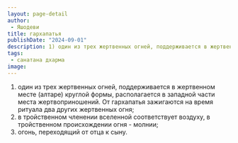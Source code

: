 ```yaml
---
layout: page-detail
author:
 - Яшодеви
title: гархапатья
publishDate: "2024-09-01"
description: 1) один из трех жертвенных огней, поддерживается в жертвенном месте (алтаре) круглой формы, располагается в западной части места жертвоприношений. От гархапатья зажигаются на время ритуала два других жертвенных огня;
tags:
 - санатана дхарма
image: 
---
```


1) один из трех жертвенных огней, поддерживается в жертвенном месте (алтаре) круглой формы, располагается в западной части места жертвоприношений. От гархапатья зажигаются на время ритуала два других жертвенных огня;
2) в тройственном членении вселенной соответствует воздуху, в тройственном происхождении огня - молнии;
3) огонь, переходящий от отца к сыну.

